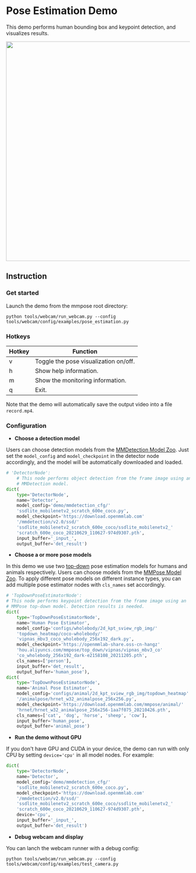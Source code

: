 # Pose Estimation Demo

This demo performs human bounding box and keypoint detection, and visualizes results.

<div align="center">
    <img src="https://user-images.githubusercontent.com/15977946/148911749-57b263c0-1075-4a65-af53-b51fc815da68.gif" width="600px" alt><br>
</div>

## Instruction

### Get started

Launch the demo from the mmpose root directory:

```shell
python tools/webcam/run_webcam.py --config tools/webcam/config/examples/pose_estimation.py
```

### Hotkeys

| Hotkey | Function |
| -- | -- |
| v | Toggle the pose visualization on/off. |
| h | Show help information. |
| m | Show the monitoring information. |
| q | Exit. |

Note that the demo will automatically save the output video into a file `record.mp4`.

### Configuration

- **Choose a detection model**

Users can choose detection models from the [MMDetection Model Zoo](https://mmdetection.readthedocs.io/en/v2.20.0/model_zoo.html). Just set the `model_config` and `model_checkpoint` in the detector node accordingly, and the model will be automatically downloaded and loaded.

```python
# 'DetectorNode':
    # This node performs object detection from the frame image using an
    # MMDetection model.
dict(
    type='DetectorNode',
    name='Detector',
    model_config='demo/mmdetection_cfg/'
    'ssdlite_mobilenetv2_scratch_600e_coco.py',
    model_checkpoint='https://download.openmmlab.com'
    '/mmdetection/v2.0/ssd/'
    'ssdlite_mobilenetv2_scratch_600e_coco/ssdlite_mobilenetv2_'
    'scratch_600e_coco_20210629_110627-974d9307.pth',
    input_buffer='_input_',
    output_buffer='det_result')
```

- **Choose a or more pose models**

In this demo we use two [top-down](https://github.com/open-mmlab/mmpose/tree/master/configs/body/2d_kpt_sview_rgb_img/topdown_heatmap) pose estimation models for humans and animals respectively. Users can choose models from the [MMPose Model Zoo](https://mmpose.readthedocs.io/en/latest/modelzoo.html). To apply different pose models on different instance types, you can add multiple pose estimator nodes with `cls_names` set accordingly.

```python
# 'TopDownPoseEstimatorNode':
# This node performs keypoint detection from the frame image using an
# MMPose top-down model. Detection results is needed.
dict(
    type='TopDownPoseEstimatorNode',
    name='Human Pose Estimator',
    model_config='configs/wholebody/2d_kpt_sview_rgb_img/'
    'topdown_heatmap/coco-wholebody/'
    'vipnas_mbv3_coco_wholebody_256x192_dark.py',
    model_checkpoint='https://openmmlab-share.oss-cn-hangz'
    'hou.aliyuncs.com/mmpose/top_down/vipnas/vipnas_mbv3_co'
    'co_wholebody_256x192_dark-e2158108_20211205.pth',
    cls_names=['person'],
    input_buffer='det_result',
    output_buffer='human_pose'),
dict(
    type='TopDownPoseEstimatorNode',
    name='Animal Pose Estimator',
    model_config='configs/animal/2d_kpt_sview_rgb_img/topdown_heatmap'
    '/animalpose/hrnet_w32_animalpose_256x256.py',
    model_checkpoint='https://download.openmmlab.com/mmpose/animal/'
    'hrnet/hrnet_w32_animalpose_256x256-1aa7f075_20210426.pth',
    cls_names=['cat', 'dog', 'horse', 'sheep', 'cow'],
    input_buffer='human_pose',
    output_buffer='animal_pose')
```

- **Run the demo without GPU**

If you don't have GPU and CUDA in your device, the demo can run with only CPU by setting `device='cpu'` in all model nodes. For example:

```python
dict(
    type='DetectorNode',
    name='Detector',
    model_config='demo/mmdetection_cfg/'
    'ssdlite_mobilenetv2_scratch_600e_coco.py',
    model_checkpoint='https://download.openmmlab.com'
    '/mmdetection/v2.0/ssd/'
    'ssdlite_mobilenetv2_scratch_600e_coco/ssdlite_mobilenetv2_'
    'scratch_600e_coco_20210629_110627-974d9307.pth',
    device='cpu',
    input_buffer='_input_',
    output_buffer='det_result')
```

- **Debug webcam and display**

You can lanch the webcam runner with a debug config:

```shell
python tools/webcam/run_webcam.py --config tools/webcam/config/examples/test_camera.py
```
